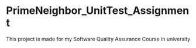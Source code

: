 # PrimeNeighbor_UnitTest_Assignment
This project is made for my Software Quality Assurance Course in university
